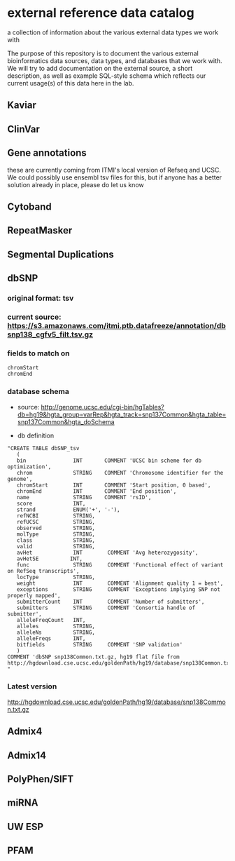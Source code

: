 # external reference data catalog

a collection of information about the various external data types we work with

The purpose of this repository is to document the various external bioinformatics data sources, data types, and databases that we work with.  We will try to add documentation on the external source, a short description, as well as example SQL-style schema which reflects our current usage(s) of this data here in the lab.

## Kaviar
## ClinVar
## Gene annotations
these are currently coming from ITMI's local version of Refseq and UCSC. We could possibly use ensembl tsv files for this, but if anyone has a better solution already in place, please do let us know

## Cytoband
## RepeatMasker
## Segmental Duplications
## dbSNP

### original format: tsv
### current source: https://s3.amazonaws.com/itmi.ptb.datafreeze/annotation/dbsnp138_cgfv5_filt.tsv.gz	
### fields to match on
```chrom
chromStart
chromEnd
```
### database schema
* source: http://genome.ucsc.edu/cgi-bin/hgTables?db=hg19&hgta_group=varRep&hgta_track=snp137Common&hgta_table=snp137Common&hgta_doSchema

* db definition
```
"CREATE TABLE dbSNP_tsv
   (
   bin               INT       COMMENT 'UCSC bin scheme for db optimization',
   chrom             STRING    COMMENT 'Chromosome identifier for the genome',
   chromStart        INT       COMMENT 'Start position, 0 based',
   chromEnd          INT       COMMENT 'End position',
   name              STRING    COMMENT 'rsID',
   score             INT,     
   strand            ENUM('+', '-'),      
   refNCBI           STRING,   
   refUCSC           STRING,
   observed          STRING,
   molType           STRING,
   class             STRING,
   valid             STRING,
   avHet             INT        COMMENT 'Avg heterozygosity',
   avHetSE          INT,
   func              STRING     COMMENT 'Functional effect of variant on RefSeq transcripts',
   locType           STRING,     
   weight            INT        COMMENT 'Alignment quality 1 = best',
   exceptions        STRING     COMMENT 'Exceptions implying SNP not properly mapped',
   submitterCount    INT        COMMENT 'Number of submitters',
   submitters        STRING     COMMENT 'Consortia handle of submitter',
   alleleFreqCount   INT,
   alleles           STRING,
   alleleNs          STRING,
   alleleFreqs       INT,
   bitfields         STRING     COMMENT 'SNP validation'
   )
COMMENT 'dbSNP snp138Common.txt.gz, hg19 flat file from  http://hgdownload.cse.ucsc.edu/goldenPath/hg19/database/snp138Common.txt.gz'
"
```
### Latest version
http://hgdownload.cse.ucsc.edu/goldenPath/hg19/database/snp138Common.txt.gz

## Admix4
## Admix14
## PolyPhen/SIFT
## miRNA
## UW ESP
## PFAM
